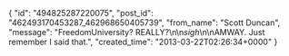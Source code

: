  {
   "id": "494825287220075",
   "post_id": "462493170453287_462968650405739",
   "from_name": "Scott Duncan",
   "message": "FreedomUniversity? REALLY?\n\n*sigh*\n\nAMWAY. Just remember I said that.",
   "created_time": "2013-03-22T02:26:34+0000"
 }
